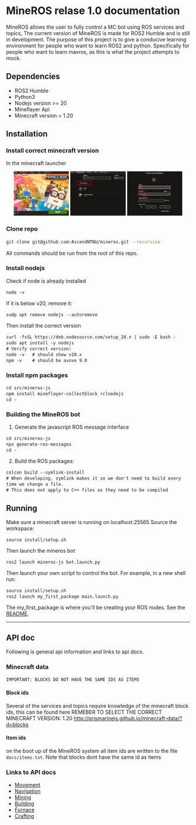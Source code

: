 # MineROS relase 1.0 documentation
MineROS allows the user to fully control a MC bot using ROS services and topics, The current version of MineROS is made for ROS2 Humble and is still in development. The purpose of this project is to give a conducive learning environment for people who want to learn ROS2 and python. Specifically for people who want to learn mavros, as this is what the project attempts to mock.

## Dependencies
- ROS2 Humble
- Python3
- Nodejs version >= 20
- Mineflayer Api
- Minecraft version = 1.20

## Installation
### Install correct minecraft version
In the minecraft launcher
<p align="center">
  <img src="./docs/pics/mc_install_1.png" alt="Minecraft install step 1" width="30%"/>
  <img src="./docs/pics/mc_install_2.png" alt="Minecraft install step 2" width="30%"/>
  <img src="./docs/pics/mc_install_3.png" alt="Minecraft install step 3" width="30%"/>
</p>

### Clone repo
```bash
git clone git@github.com:AscendNTNU/mineros.git --recursive
```
All commands should be run from the root of this repo.

### Install nodejs
Check if node is already installed
```shell
node -v
```
If it is below v20, remove it:
```shell
sudp apt remove nodejs --autoremove
```
Then install the correct version
```shell
curl -fsSL https://deb.nodesource.com/setup_20.x | sudo -E bash -
sudo apt install -y nodejs
# Verify correct version:
node -v   # should show v20.x
npm -v    # should be avove 9.0
```

### Install npm packages
```shell
cd src/mineros-js
npm install mineflayer-collectblock rclnodejs
cd -
``` 

### Building the MineROS bot
1) Generate the javascript ROS message interface
```shell
cd src/mineros-js
npx generate-ros-messages
cd -
```
2) Build the ROS packages:
```shell
colcon build --symlink-install
# When developing, symlink makes it so we don't need to build every time we change a file.
# This does not apply to C++ files as they need to be compiled
```

## Running
Make sure a minecraft server is running on localhost:25565
Source the workspace:
```shell
source install/setup.sh
```
Then launch the mineros bot
```shell
ros2 launch mineros-js bot.launch.py
```
Then launch your own script to control the bot. For example, in a new shell run:
```shell
source install/setup.sh
ros2 launch my_first_package main.launch.py
```
The my_first_package is where you'll be creating your ROS nodes.
See the [README](src/my_first_package/README.md).
___
## API doc
Following is general api information and links to api docs.

### Minecraft data
```
IMPORTANT: BLOCKS DO NOT HAVE THE SAME IDS AS ITEMS
```

#### Block ids
Several of the services and topics require knowledge of the minecraft block ids, this can be found here REMEBER TO SELECT THE CORRECT MINECRAFT VERSION: 1.20 http://prismarinejs.github.io/minecraft-data/?d=blocks

#### Item ids
on the boot up of the MineROS system all item ids are written to the file ` docs/items.txt `. Note that blocks dont have the same id as items

### Links to API docs
- [Movement](docs/movement.md)
- [Navigation](docs/navigation.md)
- [Mining](docs/mining.md)
- [Building](docs/building.md)
- [Furnace](docs/furnace.md)
- [Crafting](docs/crafting.md)